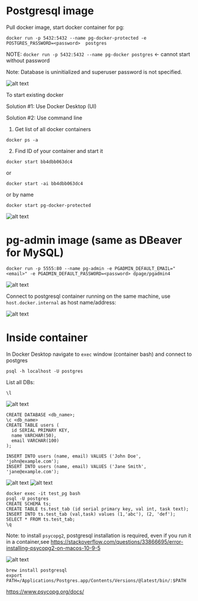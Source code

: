 # Postgresql image
Pull docker image, start docker container for pg:

```
docker run -p 5432:5432 --name pg-docker-protected -e POSTGRES_PASSWORD=<password>  postgres
```

NOTE: `docker run -p 5432:5432 --name pg-docker postgres` <- cannot start without password

Note: Database is uninitialized and superuser password is not specified.

![alt text](image.png)

To start existing docker

Solution #1: Use Docker Desktop  (UI)

Solution #2: Use command line
1. Get list of all docker containers
```
docker ps -a
```

2. Find ID of your container and start it
```
docker start bb4dbb063dc4
```

or

```
docker start -ai bb4dbb063dc4
```

or by name
```
docker start pg-docker-protected
```
![alt text](image-1.png)


# pg-admin image (same as DBeaver for MySQL)

```
docker run -p 5555:80 --name pg-admin -e PGADMIN_DEFAULT_EMAIL="<email>" -e PGADMIN_DEFAULT_PASSWORD=<password> dpage/pgadmin4
```

![alt text](image-2.png)

Connect to postgresql container running on the same machine, use `host.docker.internal` as host name/address:

![alt text](image-3.png)



# Inside container

In Docker Desktop navigate to `exec` window (container bash) and connect to postgres
```
psql -h localhost -U postgres
```

List all DBs:

```
\l
```

![alt text](image-4.png)

```
CREATE DATABASE <db_name>;
\c <db_name>
CREATE TABLE users (
  id SERIAL PRIMARY KEY,
  name VARCHAR(50),
  email VARCHAR(100)
);

INSERT INTO users (name, email) VALUES ('John Doe', 'john@example.com');
INSERT INTO users (name, email) VALUES ('Jane Smith', 'jane@example.com');
```
![alt text](image-6.png)
![alt text](image-7.png)



```
docker exec -it test_pg bash
psql -U postgres
CREATE SCHEMA ts;
CREATE TABLE ts.test_tab (id serial primary key, val int, task text);
INSERT INTO ts.test_tab (val,task) values (1,'abc'), (2, 'def');
SELECT * FROM ts.test_tab;
\q
```

Note: to install `psycopg2`, postgresql installation is required, even if you run it in a container,see https://stackoverflow.com/questions/33866695/error-installing-psycopg2-on-macos-10-9-5

![alt text](image-8.png)

```
brew install postgresql
export PATH=/Applications/Postgres.app/Contents/Versions/@latest/bin/:$PATH
```


https://www.psycopg.org/docs/


